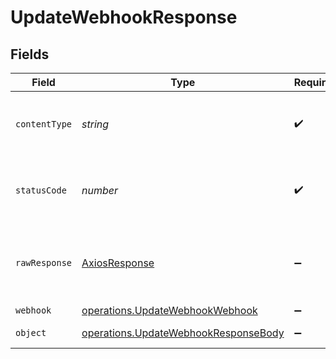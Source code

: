 # UpdateWebhookResponse


## Fields

| Field                                                                                        | Type                                                                                         | Required                                                                                     | Description                                                                                  |
| -------------------------------------------------------------------------------------------- | -------------------------------------------------------------------------------------------- | -------------------------------------------------------------------------------------------- | -------------------------------------------------------------------------------------------- |
| `contentType`                                                                                | *string*                                                                                     | :heavy_check_mark:                                                                           | HTTP response content type for this operation                                                |
| `statusCode`                                                                                 | *number*                                                                                     | :heavy_check_mark:                                                                           | HTTP response status code for this operation                                                 |
| `rawResponse`                                                                                | [AxiosResponse](https://axios-http.com/docs/res_schema)                                      | :heavy_minus_sign:                                                                           | Raw HTTP response; suitable for custom response parsing                                      |
| `webhook`                                                                                    | [operations.UpdateWebhookWebhook](../../models/operations/updatewebhookwebhook.md)           | :heavy_minus_sign:                                                                           | A webhook                                                                                    |
| `object`                                                                                     | [operations.UpdateWebhookResponseBody](../../models/operations/updatewebhookresponsebody.md) | :heavy_minus_sign:                                                                           | Error response.                                                                              |